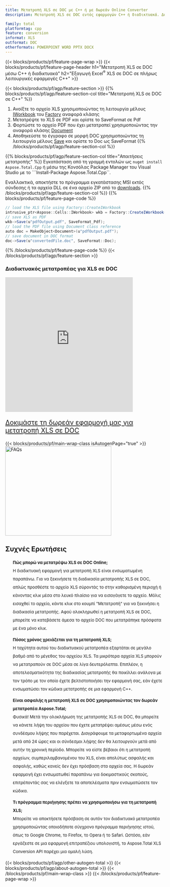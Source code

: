 ```yaml
---
title: Μετατροπή XLS σε DOC με C++ ή με δωρεάν Online Converter
description: Μετατροπή XLS σε DOC εντός εφαρμογών C++ ή διαδικτυακά. Δοκιμάστε γρήγορα τον δωρεάν διαδικτυακό μετατροπέα CSV σε DOC πριν ενσωματώσετε τον κώδικα.

family: total
platformtag: cpp
feature: conversion
informat: XLS
outformat: DOC
otherformats: POWERPOINT WORD PPTX DOCX
---
```

{{< blocks/products/pf/feature-page-wrap >}}
{{< blocks/products/pf/feature-page-header h1="Μετατροπή XLS σε DOC μέσω C++ ή διαδικτυακά" h2="Εξαγωγή Excel<sup>&reg;</sup> XLS σε DOC σε πλήρως λειτουργικές εφαρμογές C++" >}}

{{< blocks/products/pf/agp/feature-section >}}
{{% blocks/products/pf/agp/feature-section-col title="Μετατροπή XLS σε DOC σε C++" %}}
1. Ανοίξτε το αρχείο XLS χρησιμοποιώντας τη λειτουργία μέλους [IWorkbook](https://reference.aspose.com/cells/cpp/class/aspose.cells.i_workbook) του [Factory](https://reference.aspose.com/cells/cpp/class/aspose.cells.factory) αναφορά κλάσης
2. Μετατρέψτε το XLS σε PDF και ορίστε το SaveFormat σε Pdf
3. Φορτώστε το αρχείο PDF που έχει μετατραπεί χρησιμοποιώντας την αναφορά κλάσης [Document](https://reference.aspose.com/pdf/cpp/class/aspose.pdf.document)
4. Αποθηκεύστε το έγγραφο σε μορφή DOC χρησιμοποιώντας τη λειτουργία μέλους [Save](https://reference.aspose.com/pdf/cpp/class/aspose.pdf.document#a6383c010776212483f51cc41235924db) και ορίστε το Doc ως SaveFormat
{{% /blocks/products/pf/agp/feature-section-col %}}

{{% blocks/products/pf/agp/feature-section-col title="Απαιτήσεις μετατροπής" %}}
Εγκατάσταση από τη γραμμή εντολών ως ```nuget install Aspose.Total.Cpp``` ή μέσω της Κονσόλας Package Manager του Visual Studio με το ```Install-Package Aspose.Total.Cpp``.

Εναλλακτικά, αποκτήστε το πρόγραμμα εγκατάστασης MSI εκτός σύνδεσης ή τα αρχεία DLL σε ένα αρχείο ZIP από το [downloads](https://releases.aspose.com/total/cpp).
{{% /blocks/products/pf/agp/feature-section-col %}}
{{% blocks/products/pf/feature-page-code %}}
```cs
// load the XLS file using Factory::CreateIWorkbook
intrusive_ptr<Aspose::Cells::IWorkbook> wkb = Factory::CreateIWorkbook(u"sourceFile.xls");
// save XLS as PDF
wkb->Save(u"pdfOutput.pdf", SaveFormat_Pdf);
// load the PDF file using Document class reference
auto doc = MakeObject<Document>(u"pdfOutput.pdf");
// save document in DOC format
doc->Save(u"convertedFile.doc", SaveFormat::Doc);
```

{{% /blocks/products/pf/feature-page-code %}}
{{< /blocks/products/pf/agp/feature-section >}}

<div class="container-fluid agp-content bg-white aboutfile box-1 vh100 section nopbtm">
<div class=container>
<div class=row>
<div class="demobox tc col-md-12 padding-0">

<h3>Διαδικτυακός μετατροπέας για XLS σε DOC</h3>

<iframe style="border: none; height: 426px;" scrolling="no" src="https://total-conversion-app-65z5r2lp.qa.k8s.dynabic.com/?to=doc&from=xls" id="child-iframe" width="80%"></iframe>
<p style="font-size:1.3rem;color:#3d8ec4;font-weight:400"><a href="https://products.aspose.app/total/xls-to-doc/">Δοκιμάστε τη δωρεάν εφαρμογή μας για μετατροπή XLS σε DOC</a></p>
</div></div>
</div></div>
{{< blocks/products/pf/main-wrap-class isAutogenPage="true" >}}
<style>.howtolist li{margin-right: 0!important;line-height: 26px;position: relative;margin-bottom: 10px;font-size: 13px;list-style-type: none;}</style>
<div class="col-md-12 tl bg-gray-dark howtolist section">
  <a class="anchor" name="faqpage"></a>
  <div class="container tl dflex" itemscope="" itemtype="https://schema.org/FAQPage">
      <div class="col-md-4 howtosectiongfx">
          <img class="social-panel-hide-on-mobile" src="https://www.groupdocs.cloud/templates/brand/images/groupdocs/conversion/groupdocs_conversion-brand.png" alt="FAQs" width="335" height="283">
      </div>
      <div class="howtosection col-md-8">
          <div>
              <h2>Συχνές Ερωτήσεις</h2>
              <ul>
                  <li itemscope="" itemprop="mainEntity" itemtype="https://schema.org/Question">
                      <div>
                          <span itemprop="name"><b>Πώς μπορώ να μετατρέψω XLS σε DOC Online;</b></span>
                      </div>
                      <div itemscope="" itemprop="acceptedAnswer" itemtype="https://schema.org/Answer">
                          <span itemprop="text">Η διαδικτυακή εφαρμογή για μετατροπή XLS είναι ενσωματωμένη παραπάνω. Για να ξεκινήσετε τη διαδικασία μετατροπής XLS σε DOC, απλώς προσθέστε το αρχείο XLS σύροντάς το στην καθορισμένη περιοχή ή κάνοντας κλικ μέσα στο λευκό πλαίσιο για να εισαγάγετε το αρχείο. Μόλις εισαχθεί το αρχείο, κάντε κλικ στο κουμπί "Μετατροπή" για να ξεκινήσει η διαδικασία μετατροπής. Αφού ολοκληρωθεί η μετατροπή XLS σε DOC, μπορείτε να κατεβάσετε άμεσα το αρχείο DOC που μετατράπηκε πρόσφατα με ένα μόνο κλικ.</span>
                      </div>
                  </li>
                  <li itemscope="" itemprop="mainEntity" itemtype="https://schema.org/Question">
                      <div>
                          <span itemprop="name"><b>Πόσος χρόνος χρειάζεται για τη μετατροπή XLS;</b></span>
                      </div>
                      <div itemscope="" itemprop="acceptedAnswer" itemtype="https://schema.org/Answer">
                          <span itemprop="text">Η ταχύτητα αυτού του διαδικτυακού μετατροπέα εξαρτάται σε μεγάλο βαθμό από το μέγεθος του αρχείου XLS. Τα μικρότερα αρχεία XLS μπορούν να μετατραπούν σε DOC μέσα σε λίγα δευτερόλεπτα. Επιπλέον, η αποτελεσματικότητα της διαδικασίας μετατροπής θα ποικίλλει ανάλογα με τον τρόπο με τον οποίο έχετε βελτιστοποιήσει την εφαρμογή σας, εάν έχετε ενσωματώσει τον κώδικα μετατροπής σε μια εφαρμογή C++.</span>
                      </div>
                  </li>
                  <li itemscope="" itemprop="mainEntity" itemtype="https://schema.org/Question">
                      <div>
                          <span itemprop="name"><b>Είναι ασφαλής η μετατροπή XLS σε DOC χρησιμοποιώντας τον δωρεάν μετατροπέα Aspose.Total;</b></span>
                      </div>
                      <div itemscope="" itemprop="acceptedAnswer" itemtype="https://schema.org/Answer">
                          <span itemprop="text">Φυσικά! Μετά την ολοκλήρωση της μετατροπής XLS σε DOC, θα μπορείτε να κάνετε λήψη του αρχείου που έχετε μετατρέψει αμέσως μέσω ενός συνδέσμου λήψης που παρέχεται. Διαγράφουμε τα μεταφορτωμένα αρχεία μετά από 24 ώρες και οι σύνδεσμοι λήψης δεν θα λειτουργούν μετά από αυτήν τη χρονική περίοδο. Μπορείτε να είστε βέβαιοι ότι η μετατροπή αρχείων, συμπεριλαμβανομένου του XLS, είναι απολύτως ασφαλής και ασφαλής, καθώς κανείς δεν έχει πρόσβαση στα αρχεία σας. Η δωρεάν εφαρμογή έχει ενσωματωθεί παραπάνω για δοκιμαστικούς σκοπούς, επιτρέποντάς σας να ελέγξετε τα αποτελέσματα πριν ενσωματώσετε τον κώδικα.</span>
                      </div>
                  </li>                 
                  <li itemscope="" itemprop="mainEntity" itemtype="https://schema.org/Question">
                      <div>
                          <span itemprop="name"><b>Τι πρόγραμμα περιήγησης πρέπει να χρησιμοποιήσω για τη μετατροπή XLS;</b></span>
                      </div>
                      <div itemscope="" itemprop="acceptedAnswer" itemtype="https://schema.org/Answer">
                          <span itemprop="text">Μπορείτε να αποκτήσετε πρόσβαση σε αυτόν τον διαδικτυακό μετατροπέα χρησιμοποιώντας οποιοδήποτε σύγχρονο πρόγραμμα περιήγησης ιστού, όπως το Google Chrome, το Firefox, το Opera ή το Safari. Ωστόσο, εάν εργάζεστε σε μια εφαρμογή επιτραπέζιου υπολογιστή, το Aspose.Total XLS Conversion API παρέχει μια ομαλή λύση.</span>
                      </div>
                  </li>
              </ul>
          </div>
      </div>
  </div>
{{< blocks/products/pf/agp/other-autogen-total >}}
{{< blocks/products/pf/agp/about-autogen-total >}}
{{< /blocks/products/pf/main-wrap-class >}}
{{< /blocks/products/pf/feature-page-wrap >}}